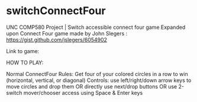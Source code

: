 # switchConnectFour
UNC COMP580 Project | Switch accessible connect four game
Expanded upon Connect Four game made by John Slegers : https://gist.github.com/jslegers/6054902

Link to game: 

HOW TO PLAY:

Normal ConnectFour Rules: Get four of your colored circles in a row to win (horizontal, vertical, or diagonal)
Controls: use left/right/down arrow keys to move circles and drop them OR directly use next/drop buttons OR use 2-switch mover/chooser access using Space & Enter keys
